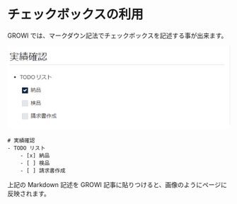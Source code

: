 # チェックボックスの利用
GROWI では、マークダウン記法でチェックボックスを記述する事が出来ます。   

![](./images/checkbox_sample.png)
```
# 実績確認
- TODO リスト
    - [x] 納品
    - [ ] 検品
    - [ ] 請求書作成
```
 
上記の Markdown 記述を GROWI 記事に貼りつけると、画像のようにページに反映されます。   
